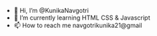 - 👋 Hi, I’m @KunikaNavgotri
- 🌱 I’m currently learning HTML CSS & Javascript  
- 📫 How to reach me navgotrikunika21@gmail



<!---
KunikaNavgotri/KunikaNavgotri is a ✨ special ✨ repository because its `README.md` (this file) appears on your GitHub profile.
You can click the Preview link to take a look at your changes.
--->
